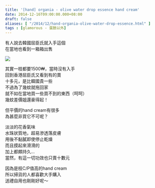 ```yaml
---
title: '[hand] organia - olive water drop essence hand cream'
date: 2014-12-16T09:00:00.000+08:00
draft: false
aliases: [ "/2014/12/hand-organia-olive-water-drop-essence.html" ]
tags : [glamorous - 蛋臉以外]
---
```


有人說去韓國屈臣氏就入手這個  
在當地也看到一箱箱出售  

![](/images/organiawaterdrop.jpg)

其實一枝都要1500₩，當時沒有入手  
回到香港屈臣氏又看到有的賣  
十多元，是比韓國貴一些  
不過為了幾蚊就拖回家  
就不如在當地買一些買不到的東西（呵呵）  
幾蚊差價姐還豪得起！  
  
但平價的hand cream有很多  
為甚麼非買它不可呢？  
  
淡淡的花香氣味  
水珠狀質地，超易滲透落皮膚  
用後不黏膩即使停止乾燥  
而且摸起來滑滑的  
加上都頗持久...  
當然，有這一切功效也只賣十數元  
  
因為是枝C/P值高的hand cream  
所以掃貨的人都喜歡大手購入  
送禮自用也剛剛好呢～
